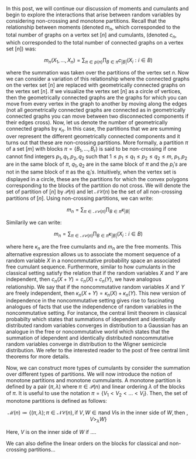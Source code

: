 In this post, we will continue our discussion of moments and cumulants and begin to explore the interactions that arise between random variables by considering non-crossing and monotone partitions. Recall that the relationship between moments (denoted $m_n$, which corresponded to the total number of graphs on a vertex set $[n]$ and cumulants, (denoted $c_n$, which corresponded to the total number of connected graphs on a vertex set $[n]$) was: 

$$m_n(X_1,...,X_n) = \sum_{\pi \in p(n)} \prod_{B \in \pi} c_{|B|}(X_i : i \in B)$$

where the summation was taken over the partitions of the vertex set $n$. Now we can consider a variation of this relationship where the connected graphs on the vertex set $[n]$ are replaced with geometrically connected graphs on the vertex set $[n]$. If we visualize the vertex set $[n]$ as a circle of vertices, then the geometrically connected graphs are the graphs for which you can move from every vertex in the graph to another by moving along the edges (not all geometrically connected graphs are connected as in geometrically connected graphs you can move between two disconnected components if their edges cross). Now, let us denote the number of geometrically connected graphs by $\kappa_n$. In this case, the partitions that we are summing over represent the different geometrically connected components and it turns out that these are non-crossing partitions. More formally, a partition $\pi$ of a set $[m]$ with blocks $\pi = \{B_1,...,B_r\}$ is said to be non-crossing if one cannot find integers $p_1, q_1, p_2, q_2$ such that $1 \leq p_1 \leq q_1 \leq p_2 \leq q_2 \leq m$, $p_1, p_2$ are in the same block of $\pi$, $q_1, q_2$ are in the same block of $\pi$ and the $p_i's$ are not in the same block of $\pi$ as the $q_i's$. Intuitively, when the vertex set is displayed in a circle, these are the partitions for which the convex polygons corresponding to the blocks of the partition do not cross. We will denote the set of partition of $[n]$ by $\mathcal{P}(n)$ and let $\mathcal{NC}(n)$ be the set of all non-crossing partitions of $[n]$. Using non-crossing partitions, we can write:

$$m_n = \sum_{\pi \in \mathcal{NC}(n)} \prod_{B \in \pi}\kappa_{|B|}$$

Similarily we can write: 

$$m_n = \sum_{\pi \in \mathcal{NC}(n)} \prod_{B \in \pi}\kappa_{|B|}(X_i : i \in B)$$

where here $\kappa_{n}$ are the free cumulants and $m_n$ are the free moments. This alternative expression allows us to associate the moment sequence of a random variable $X$ in a noncommutative probability space an associated free cumulant sequence. Furthermore, similar to how cumulants in the classical setting satisfy the relation that if the random variables $X$ and $Y$ are independent, then $c_n(X + Y) = c_n(X) + c_n(Y)$, we have analogous relationship. We say that if the noncommutative random variables $X$ and $Y$ are freely independent, then $\kappa_n(X + Y) = \kappa_n(X) + \kappa_n(Y)$. This new version of independence in the noncommutative setting gives rise to fascinating analogues of facts that use the independence of random variables in the noncommutative setting. For instance, the central limit theorem in classical probabilty which states that summations of idependent and identically distributed random variables converges in distribution to a Gaussian has an analogue in the free or noncommutative world which states that the summation of idependent and identically distributed noncommutative random variables converge in distribution to the Wigner semicircle distribution. We refer to the interested reader to the post of free central limit theorems for more details. 



Now, we can construct more types of cumulants by consider the summation over different types of partitions. We will now introduce the notion of monotone partitions and monotone cummulants. A monotone partition is defined by a pair $(\pi, \lambda)$ where $\pi \in \mathcal{P}(n)$ and linear ordering $\lambda$ of the blocks of $\pi$. It is useful to use the notation $\pi = \{ V_1 < V_2 < ... < V_l\}$. Then, the set of monotone partitions is defined as follows:

$$\mathcal{M}(n) \coloneq \{(\pi, \lambda); \pi \in \mathcal{NC}(n), \text{if } V, W \in \pi \text{and } V \text{is in the inner side of } W, \text{then }, V >_{\lambda} W \}$$

Here, $V$ is on the inner side of $W$ if ....


We can also define the linear orders on the blocks for classical and non-crossing partitions...























